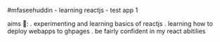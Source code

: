 #mfaseehuddin - learning reactjs - test app 1

aims 🦋:
    . experimenting and learning basics of reactjs
    . learning how to deploy webapps to ghpages
    . be fairly confident in my react abitilies
